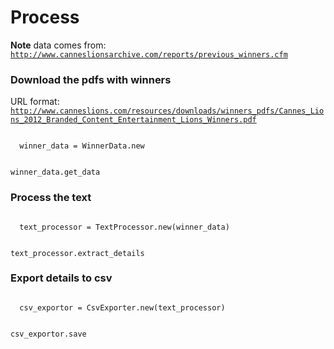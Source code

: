 # Process

**Note** data comes from: <code>http://www.canneslionsarchive.com/reports/previous_winners.cfm</code>

### Download the pdfs with winners

URL format: <code>http://www.canneslions.com/resources/downloads/winners_pdfs/Cannes_Lions_2012_Branded_Content_Entertainment_Lions_Winners.pdf</code>

<code>
  winner_data = WinnerData.new

  winner_data.get_data
</code>

### Process the text

<code>
  text_processor = TextProcessor.new(winner_data)

  text_processor.extract_details
</code>

### Export details to csv

<code>
  csv_exportor = CsvExporter.new(text_processor)

  csv_exportor.save
</code>